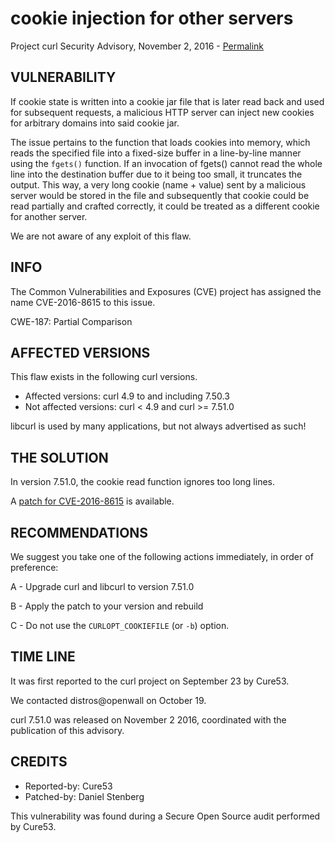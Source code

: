 cookie injection for other servers
==================================

Project curl Security Advisory, November 2, 2016 -
[Permalink](https://curl.se/docs/CVE-2016-8615.html)

VULNERABILITY
-------------

If cookie state is written into a cookie jar file that is later read back and
used for subsequent requests, a malicious HTTP server can inject new cookies
for arbitrary domains into said cookie jar.

The issue pertains to the function that loads cookies into memory, which reads
the specified file into a fixed-size buffer in a line-by-line manner using the
`fgets()` function. If an invocation of fgets() cannot read the whole line
into the destination buffer due to it being too small, it truncates the
output. This way, a very long cookie (name + value) sent by a malicious server
would be stored in the file and subsequently that cookie could be read
partially and crafted correctly, it could be treated as a different cookie for
another server.

We are not aware of any exploit of this flaw.

INFO
----

The Common Vulnerabilities and Exposures (CVE) project has assigned the name
CVE-2016-8615 to this issue.

CWE-187: Partial Comparison

AFFECTED VERSIONS
-----------------

This flaw exists in the following curl versions.

- Affected versions: curl 4.9 to and including 7.50.3
- Not affected versions: curl < 4.9 and curl >= 7.51.0

libcurl is used by many applications, but not always advertised as such!

THE SOLUTION
------------

In version 7.51.0, the cookie read function ignores too long lines.

A [patch for CVE-2016-8615](https://curl.se/CVE-2016-8615.patch) is
available.

RECOMMENDATIONS
---------------

We suggest you take one of the following actions immediately, in order of
preference:

 A - Upgrade curl and libcurl to version 7.51.0

 B - Apply the patch to your version and rebuild

 C - Do not use the `CURLOPT_COOKIEFILE` (or `-b`) option.

TIME LINE
---------

It was first reported to the curl project on September 23 by Cure53.

We contacted distros@openwall on October 19.

curl 7.51.0 was released on November 2 2016, coordinated with the publication
of this advisory.

CREDITS
-------

- Reported-by: Cure53
- Patched-by: Daniel Stenberg

This vulnerability was found during a Secure Open Source audit performed by
Cure53.
